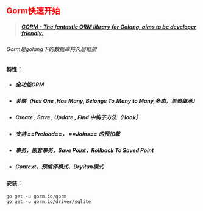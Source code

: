 ## <font color='red'>Gorm快速开始</font>



> ##### [GORM - The fantastic ORM library for Golang, aims to be developer friendly.](https://gorm.io/zh_CN/)



###### Gorm是golang下的数据库持久层框架



#### 特性：

- ##### 全功能ORM

- ##### 关联（Has One ,Has Many, Belongs To,Many to Many,多态，单表继承）

- ##### Create , Save , Update , Find 中钩子方法（Hook）

- ##### 支持 ==Preload==， ==Joins== 的预加载

- ##### 事务，嵌套事务，Save Point，Rollback To Saved Point

- ##### Context、预编译模式、DryRun模式







#### 安装：

```shell
go get -u gorm.io/gorm
go get -u gorm.io/driver/sqlite
```

